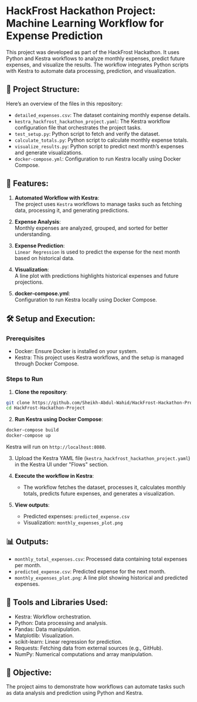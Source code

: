# HackFrost Hackathon Project: Machine Learning Workflow for Expense Prediction
This project was developed as part of the HackFrost Hackathon. It uses Python and Kestra workflows to analyze monthly expenses, predict future expenses, and visualize the results. The workflow integrates Python scripts with Kestra to automate data processing, prediction, and visualization.

## 📂 Project Structure:

Here’s an overview of the files in this repository:

- `detailed_expenses.csv`: The dataset containing monthly expense details.
- `kestra_hackfrost_hackathon_project.yaml`: The Kestra workflow configuration file that orchestrates the project tasks.
- `test_setup.py`: Python script to fetch and verify the dataset.
- `calculate_totals.py`: Python script to calculate monthly expense totals.
- `visualize_results.py`: Python script to predict next month’s expenses and generate visualizations.
- `docker-compose.yml`: Configuration to run Kestra locally using Docker Compose.

## 🚀 Features:

1. **Automated Workflow with Kestra**:  
The project uses `Kestra` workflows to manage tasks such as fetching data, processing it, and generating predictions.

2. **Expense Analysis**:  
Monthly expenses are analyzed, grouped, and sorted for better understanding.

3. **Expense Prediction**:  
`Linear Regression` is used to predict the expense for the next month based on historical data.

4. **Visualization**:  
A line plot with predictions highlights historical expenses and future projections.

5. **docker-compose.yml**:  
Configuration to run Kestra locally using Docker Compose.

## 🛠️ Setup and Execution:

### Prerequisites
- Docker: Ensure Docker is installed on your system.
- Kestra: This project uses Kestra workflows, and the setup is managed through Docker Compose.

### Steps to Run
1. **Clone the repository**:
```bash
git clone https://github.com/Sheikh-Abdul-Wahid/HackFrost-Hackathon-Project.git
cd HackFrost-Hackathon-Project
```
2. **Run Kestra using Docker Compose**:
```bash
docker-compose build
docker-compose up
```
Kestra will run on `http://localhost:8080`.

3. Upload the Kestra YAML file (`kestra_hackfrost_hackathon_project.yaml`) in the Kestra UI under "Flows" section.

4. **Execute the workflow in Kestra**:    
    - The workflow fetches the dataset, processes it, calculates monthly totals, predicts future expenses, and generates a visualization.

5. **View outputs**:  
    - Predicted expenses: `predicted_expense.csv`
    - Visualization: `monthly_expenses_plot.png`

## 📊 Outputs:
  - `monthly_total_expenses.csv`: Processed data containing total expenses per month.
  - `predicted_expense.csv`: Predicted expense for the next month.
  - `monthly_expenses_plot.png`: A line plot showing historical and predicted expenses.

## 🧰 Tools and Libraries Used:
  - Kestra: Workflow orchestration.
  - Python: Data processing and analysis.
  - Pandas: Data manipulation.
  - Matplotlib: Visualization.
  - scikit-learn: Linear regression for prediction.
  - Requests: Fetching data from external sources (e.g., GitHub).
  - NumPy: Numerical computations and array manipulation.

## 🎯 Objective:  
The project aims to demonstrate how workflows can automate tasks such as data analysis and prediction using Python and Kestra.
